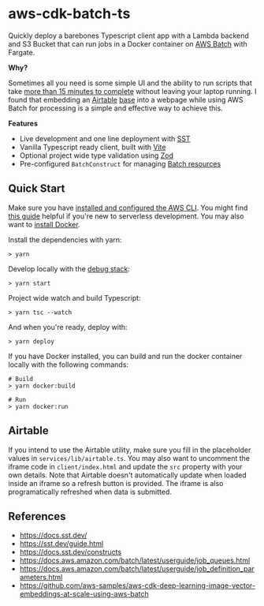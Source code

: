 # aws-cdk-batch-ts

Quickly deploy a barebones Typescript client app with a Lambda backend and S3 Bucket that can run jobs in a Docker container on [AWS Batch](https://docs.aws.amazon.com/batch/latest/userguide/what-is-batch.html) with Fargate.

**Why?**

Sometimes all you need is some simple UI and the ability to run scripts that take [more than 15 minutes to complete](https://stackoverflow.com/a/43364402/2619349) without leaving your laptop running. I found that embedding an [Airtable](https://airtable.com/) [base](https://support.airtable.com/docs/creating-a-new-empty-base) into a webpage while using AWS Batch for processing is a simple and effective way to achieve this.

**Features**

- Live development and one line deployment with [SST](https://sst.dev/)
- Vanilla Typescript ready client, built with [Vite](https://vitejs.dev/guide/)
- Optional project wide type validation using [Zod](https://github.com/colinhacks/zod#basic-usage)
- Pre-configured `BatchConstruct` for managing [Batch resources](https://docs.aws.amazon.com/cdk/api/v2/docs/aws-batch-alpha-readme.html)

## Quick Start

Make sure you have [installed and configured the AWS CLI](https://docs.aws.amazon.com/cli/latest/userguide/getting-started-install.html). You might find [this guide](https://sst.dev/guide.html) helpful if you're new to serverless development. You may also want to [install Docker](https://docs.docker.com/engine/install/).

Install the dependencies with yarn:

```
> yarn
```

Develop locally with the [debug stack](https://docs.sst.dev/live-lambda-development):

```
> yarn start
```

Project wide watch and build Typescript:

```
> yarn tsc --watch
```

And when you're ready, deploy with:

```
> yarn deploy
```

If you have Docker installed, you can build and run the docker container locally with the following commands:

```
# Build
> yarn docker:build

# Run
> yarn docker:run
```

## Airtable

If you intend to use the Airtable utility, make sure you fill in the placeholder values in `services/lib/airtable.ts`. You may also want to uncomment the iframe code in `client/index.html` and update the `src` property with your own details. Note that Airtable doesn't automatically update when loaded inside an iframe so a refresh button is provided. The iframe is also programatically refreshed when data is submitted.

## References

- https://docs.sst.dev/
- https://sst.dev/guide.html
- https://docs.sst.dev/constructs
- https://docs.aws.amazon.com/batch/latest/userguide/job_queues.html
- https://docs.aws.amazon.com/batch/latest/userguide/job_definition_parameters.html
- https://github.com/aws-samples/aws-cdk-deep-learning-image-vector-embeddings-at-scale-using-aws-batch
